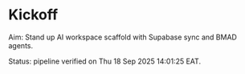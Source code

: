 # Kickoff
Aim: Stand up AI workspace scaffold with Supabase sync and BMAD agents.

Status: pipeline verified on Thu 18 Sep 2025 14:01:25 EAT.
